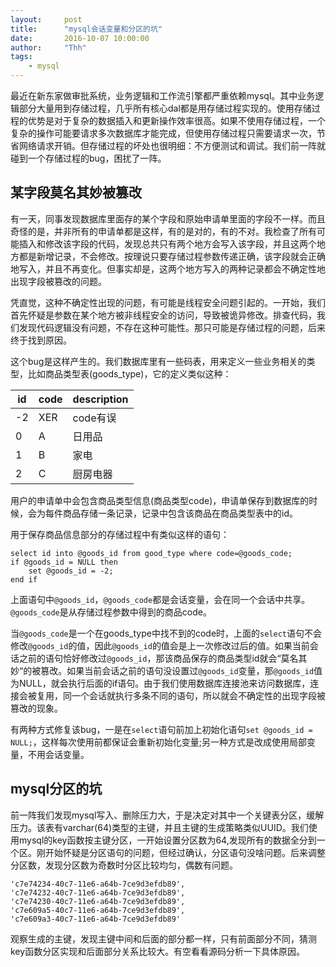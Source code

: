 ```yaml
---
layout:     post
title:      "mysql会话变量和分区的坑"
date:       2016-10-07 10:00:00
author:     "Thh"
tags:
    - mysql
---
```


最近在新东家做审批系统，业务逻辑和工作流引擎都严重依赖mysql。其中业务逻辑部分大量用到存储过程，几乎所有核心dal都是用存储过程实现的。使用存储过程的优势是对于复杂的数据插入和更新操作效率很高。如果不使用存储过程，一个复杂的操作可能要请求多次数据库才能完成，但使用存储过程只需要请求一次，节省网络请求开销。但存储过程的坏处也很明细：不方便测试和调试。我们前一阵就碰到一个存储过程的bug，困扰了一阵。

## 某字段莫名其妙被篡改

有一天，同事发现数据库里面存的某个字段和原始申请单里面的字段不一样。而且奇怪的是，并非所有的申请单都是这样，有的是对的，有的不对。我检查了所有可能插入和修改该字段的代码，发现总共只有两个地方会写入该字段，并且这两个地方都是新增记录，不会修改。按理说只要存储过程参数传递正确，该字段就会正确地写入，并且不再变化。但事实却是，这两个地方写入的两种记录都会不确定性地出现字段被篡改的问题。

凭直觉，这种不确定性出现的问题，有可能是线程安全问题引起的。一开始，我们首先怀疑是参数在某个地方被非线程安全的访问，导致被诡异修改。排查代码，我们发现代码逻辑没有问题，不存在这种可能性。那只可能是存储过程的问题，后来终于找到原因。

这个bug是这样产生的。我们数据库里有一些码表，用来定义一些业务相关的类型，比如商品类型表(goods_type)，它的定义类似这种：

|id|code|description|
|--|----|-----------|
|-2| XER| code有误   |
|0 | A  | 日用品     |
|1 | B  | 家电      |
|2 | C  | 厨房电器   |

用户的申请单中会包含商品类型信息(商品类型code)，申请单保存到数据库的时候，会为每件商品存储一条记录，记录中包含该商品在商品类型表中的id。

用于保存商品信息部分的存储过程中有类似这样的语句：  

	select id into @goods_id from good_type where code=@goods_code;
    if @goods_id = NULL then
    	set @goods_id = -2;
	end if

上面语句中`@goods_id`，`@goods_code`都是会话变量，会在同一个会话中共享。`@goods_code`是从存储过程参数中得到的商品code。

当`@goods_code`是一个在goods_type中找不到的code时，上面的`select`语句不会修改`@goods_id`的值，因此`@goods_id`的值会是上一次修改过后的值。如果当前会话之前的语句恰好修改过`@goods_id`，那该商品保存的商品类型id就会“莫名其妙“的被篡改。如果当前会话之前的语句没设置过`@goods_id`变量，那`@goods_id`值为NULL，就会执行后面的if语句。由于我们使用数据库连接池来访问数据库，连接会被复用，同一个会话就执行多条不同的语句，所以就会不确定性的出现字段被篡改的现象。

有两种方式修复该bug，一是在`select`语句前加上初始化语句`set @goods_id = NULL;`，这样每次使用前都保证会重新初始化变量;另一种方式是改成使用局部变量，不用会话变量。

## mysql分区的坑
前一阵我们发现mysql写入、删除压力大，于是决定对其中一个关键表分区，缓解压力。该表有varchar(64)类型的主键，并且主键的生成策略类似UUID。我们使用mysql的key函数按主键分区，一开始设置分区数为64,发现所有的数据全分到一个区。刚开始怀疑是分区语句的问题，但经过确认，分区语句没啥问题。后来调整分区数，发现分区数为奇数时分区比较均匀，偶数有问题。

	'c7e74234-40c7-11e6-a64b-7ce9d3efdb89', 
	'c7e74232-40c7-11e6-a64b-7ce9d3efdb89', 
	'c7e74230-40c7-11e6-a64b-7ce9d3efdb89',
	'c7e609a5-40c7-11e6-a64b-7ce9d3efdb89', 
	'c7e609a3-40c7-11e6-a64b-7ce9d3efdb89'
    
观察生成的主键，发现主键中间和后面的部分都一样，只有前面部分不同，猜测key函数分区实现和后面部分关系比较大。有空看看源码分析一下具体原因。


